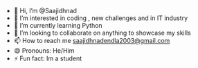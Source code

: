 - 👋 Hi, I’m @Saajidhnad
- 👀 I’m interested in coding , new challenges and in IT industry 
- 🌱 I’m currently learning Python 
- 💞️ I’m looking to collaborate on anything to showcase my skills
- 📫 How to reach me saajidhnadendla2003@gmail.com
- 😄 Pronouns: He/Him
- ⚡ Fun fact: Im a student

<!---
Saajidhnad/Saajidhnad is a ✨ special ✨ repository because its `README.md` (this file) appears on your GitHub profile.
You can click the Preview link to take a look at your changes.
--->
